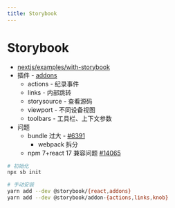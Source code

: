 ```yaml
---
title: Storybook
---
```


# Storybook

- [nextjs/examples/with-storybook](https://github.com/zeit/next.js/tree/canary/examples/with-storybook)
- 插件 - [addons](https://github.com/storybookjs/storybook/tree/next/addons)
  - actions - 纪录事件
  - links - 内部跳转
  - storysource - 查看源码
  - viewport - 不同设备视图
  - toolbars - 工具栏、上下文参数
- 问题
  - bundle 过大 - [#6391](https://github.com/storybookjs/storybook/issues/6391#issuecomment-530262331)
    - webpack 拆分
  - npm 7+react 17 兼容问题 [#14065](https://github.com/storybookjs/storybook/issues/14065)

```bash
# 初始化
npx sb init

# 手动安装
yarn add --dev @storybook/{react,addons}
yarn add --dev @storybook/addon-{actions,links,knob}
```
